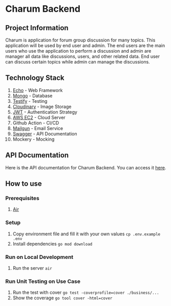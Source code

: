 # Charum Backend

## Project Information
Charum is application for forum group discussion for many topics. This application will be used by end user and admin. The end users are the main users who use the application to perform a discussion and admin are manager all data like discussions, users, and other related data. End user can discuss certain topics while admin can manage the discussions.

## Technology Stack
1. [Echo](https://echo.labstack.com/) - Web Framework
2. [Mongo](https://www.mongodb.com/) - Database
3. [Testify](https://github.com/stretchr/testify) - Testing
4. [Cloudinary](https://cloudinary.com/) - Image Storage
5. [JWT](https://jwt.io/) - Authentication Strategy
6. [AWS EC2](https://aws.amazon.com/ec2/) - Cloud Server
7. Github Action - CI/CD
8. [Mailgun](https://www.mailgun.com/) - Email Service
9. [Swagger](https://swagger.io/) - API Documentation
10. Mockery - Mocking

## API Documentation

Here is the API documentation for Charum Backend. You can access it [here](https://app.swaggerhub.com/apis-docs/timmtimm/charum/1.0.0#/).

## How to use

### Prerequisites
1. [Air](https://github.com/cosmtrek/air)

### Setup
1. Copy environment file and fill it with your own values
    `cp .env.example .env`
2. Install dependencies
    `go mod download`

### Run on Local Development
1. Run the server
    `air`

### Run Unit Testing on Use Case
1. Run the test with cover
    `go test -coverprofile=cover ./business/...`
2. Show the coverage
    `go tool cover -html=cover`
